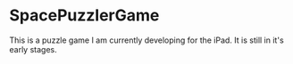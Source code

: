 SpacePuzzlerGame
================

This is a puzzle game I am currently developing for the iPad. It is still in it's early stages.
